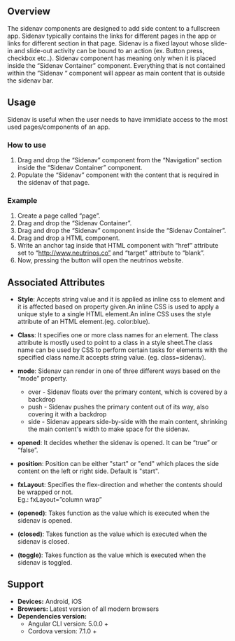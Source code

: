 ## Overview
The sidenav components are designed to add side content to a fullscreen app. Sidenav typically contains the links for different pages in the app or links for different section in that page. Sidenav is a fixed layout whose slide-in and slide-out activity can be bound to an action (ex. Button press, checkbox etc..). 
Sidenav component has meaning only when it is placed inside the “Sidenav Container” component.
Everything that is not contained within the “Sidenav “ component will appear as main content that is outside the sidenav bar.

## Usage
Sidenav is useful when the user needs to have immidiate access to the most used pages/components of an app.

### How to use

1. Drag and drop the “Sidenav” component from the “Navigation” section inside the “Sidenav Container” component.
2. Populate the “Sidenav” component with the content that is required in the sidenav of that page.

### Example

1. Create a page called “page”.
2. Drag and drop the “Sidenav Container”.
3. Drag and drop the “Sidenav” component inside the “Sidenav Container”.
4. Drag and drop a HTML component.
5. Write an anchor tag inside that HTML component with “href” attribute set to “http://www.neutrinos.co”  and “target” attribute to “blank”.
6. Now, pressing the button will open the neutrinos website.

## Associated Attributes
- **Style**: Accepts string value and it is applied as inline css to element and it is affected based on property given.An inline CSS is used to apply a unique style to a single HTML element.An inline CSS uses the style attribute of an HTML element.(eg. color:blue).
- **Class**: It specifies one or more class names for an element. The class attribute is mostly used to point to a class in a style sheet.The class name can be used by CSS to perform certain tasks for elements with the specified class name.It accepts string value.   (eg. class=sidenav).

- **mode**: Sidenav can render in one of three different ways based on the “mode” property.
	* over - Sidenav floats over the primary content, which is covered by a backdrop
	* push - Sidenav pushes the primary content out of its way, also covering it with a backdrop
	* side - Sidenav appears side-by-side with the main content, shrinking the main content's width to make space for the sidenav.
- **opened**: It decides whether the sidenav is opened. It can be “true” or “false”.
- **position**: Position can be either "start" or "end" which places the side content on the left or right side. Default is "start".

- **fxLayout**: Specifies the flex-direction and whether the contents should be wrapped or not.  
Eg.: fxLayout=”column wrap”

- **(opened)**: Takes function as the value which is executed when the sidenav is opened.

- **(closed)**: Takes function as the value which is executed when the sidenav is closed.

- **(toggle)**: Takes function as the value which is executed when the sidenav is toggled.




## Support
- **Devices:** Android, iOS
- **Browsers:**  Latest version of all modern browsers
- **Dependencies version:** 
    - Angular CLI version: 5.0.0 + 
    - Cordova version: 7.1.0 +


